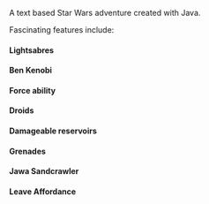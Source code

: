 A text based Star Wars adventure created with Java. 

Fascinating features include:

#### Lightsabres

#### Ben Kenobi

#### Force ability

#### Droids

#### Damageable reservoirs

#### Grenades

#### Jawa Sandcrawler

#### Leave Affordance
